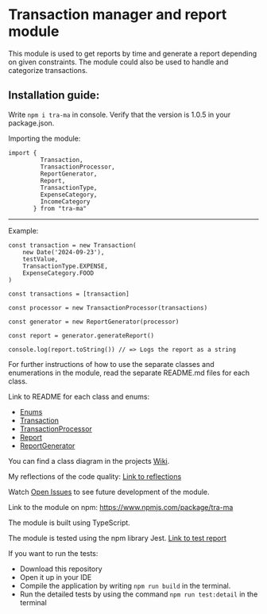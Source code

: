 # Transaction manager and report module

This module is used to get reports by time and generate a report depending on given constraints. The module could also be used to handle and categorize transactions.

## Installation guide:<br/>
Write ```npm i tra-ma``` in console. Verify that the version is 1.0.5 in your package.json.

Importing the module:
```
import {
         Transaction,
         TransactionProcessor,
         ReportGenerator,
         Report,
         TransactionType,
         ExpenseCategory,
         IncomeCategory
       } from "tra-ma"
```
_______________________________________________________________________________________________________

Example:
```
const transaction = new Transaction(
    new Date('2024-09-23'),
    testValue,
    TransactionType.EXPENSE,
    ExpenseCategory.FOOD
)

const transactions = [transaction]

const processor = new TransactionProcessor(transactions)

const generator = new ReportGenerator(processor)

const report = generator.generateReport()

console.log(report.toString()) // => Logs the report as a string
```


For further instructions of how to use the separate classes and enumerations in the module, read the separate README.md files for each class.

Link to README for each class and enums:
* [Enums](src/enums/README.md)
* [Transaction](src/modules/Transaction/README.md)
* [TransactionProcessor](src/modules/TransactionProcessor/README.md)
* [Report](src/modules/Report/README.md)
* [ReportGenerator](src/modules/ReportGenerator/README.md)

You can find a class diagram in the projects [Wiki](https://github.com/as228gc/1dv610-laboration2/wiki).

My reflections of the code quality: [Link to reflections](/reflektioner.md)

Watch [Open Issues](https://github.com/as228gc/1dv610-laboration2/issues) to see future development of the module.

Link to the module on npm: https://www.npmjs.com/package/tra-ma

The module is built using TypeScript.

The module is tested using the npm library Jest. [Link to test report](/testrapport.md)

If you want to run the tests:
* Download this repository
* Open it up in your IDE
* Compile the application by writing ```npm run build``` in the terminal.
* Run the detailed tests by using the command ```npm run test:detail``` in the terminal
